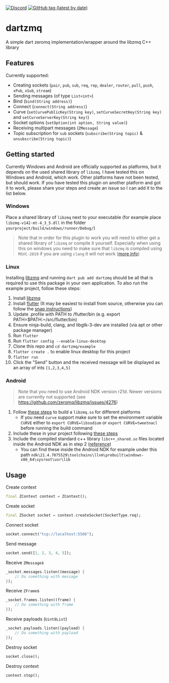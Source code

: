 [![Discord](https://img.shields.io/discord/781219798931603527.svg?label=enwi&logo=discord&logoColor=ffffff&color=7389D8&labelColor=6A7EC2)](https://discord.gg/YxVyJWX62h)
[![GitHub tag (latest by date)](https://img.shields.io/github/v/tag/enwi/dartzmq?label=release)](https://github.com/enwi/dartzmq/releases)

# dartzmq
A simple dart zeromq implementation/wrapper around the libzmq C++ library


## Features
Currently supported:
- Creating sockets (`pair`,  `pub`,  `sub`,  `req`,  `rep`,  `dealer`,  `router`,  `pull`,  `push`,  `xPub`,  `xSub`,  `stream`)
- Sending messages (of type `List<int>`)
- Bind (`bind(String address)`)
- Connect (`connect(String address)`)
- Curve (`setCurvePublicKey(String key)`, `setCurveSecretKey(String key)` and `setCurveServerKey(String key)`)
- Socket options (`setOption(int option, String value)`)
- Receiving multipart messages (`ZMessage`)
- Topic subscription for `sub` sockets (`subscribe(String topic)` & `unsubscribe(String topic)`)


## Getting started
Currently Windows and Android are officially supported as platforms, but it depends on the used shared library of `libzmq`.
I have tested this on Windows and Android, which work. 
Other platforms have not been tested, but should work. 
If you have tested this plugin on another platform and got it to work, please share your steps and create an issue so I can add it to the list below.

### Windows
Place a shared library of `libzmq` next to your executable (for example place `libzmq-v142-mt-4_3_5.dll` in the folder `yourproject/build/windows/runner/Debug/`)

> Note that in order for this plugin to work you will need to either get a shared library of `libzmq` or compile it yourself. 
> Especially when using this on windows you need to make sure that `libzmq` is compiled using `MSVC-2019` if you are using `clang` it will not work ([more info](https://flutterforum.co/t/windows-desktop-flutter-ffi-and-loading-the-clang-library/3842))

### Linux
Installing [libzmq](https://github.com/zeromq/libzmq) and running `dart pub add dartzmq` should be all that is required to use this package in your own application. To also run the example project, follow these steps:

1. Install [libzmq](https://github.com/zeromq/libzmq)
2. Install [flutter](https://github.com/flutter/flutter) (It may be easiest to install from source, otherwise you can follow the [snap instructions](https://docs.flutter.dev/get-started/install/linux#install-flutter-using-snapd))
3. Update .profile with PATH to /flutter/bin (e.g. export PATH=$PATH:~/src/flutter/bin)
4. Ensure ninja-build, clang, and libgtk-3-dev are installed (via apt or other package manager)
5. Run `flutter`
6. Run `flutter config --enable-linux-desktop`
7. Clone this repo and `cd dartzmq/example`
8. `flutter create .` to enable linux desktop for this project
9. `flutter run`
10. Click the "Send" button and the received message will be displayed as an array of ints `[1,2,3,4,5]`


### Android
> Note that you need to use Android NDK version r21d. Newer versions are currently not supported (see https://github.com/zeromq/libzmq/issues/4276)

1. Follow [these steps](https://github.com/zeromq/libzmq/tree/master/builds/android) to build a `libzmq.so` for different platforms
   - If you need `curve` support make sure to set the environment variable `CURVE` either to `export CURVE=libsodium` or `export CURVE=tweetnacl` before running the build command
2. Include these in your project following [these steps](https://github.com/truongsinh/flutter-ffi-samples/blob/master/packages/sqlite/docs/android.md#update-gradle-script)
3. Include the compiled standard c++ library `libc++_shared.so` files located inside the Android NDK as in step 2 ([reference](https://developer.android.com/ndk/guides/cpp-support#cs))
   - You can find these inside the Android NDK for example under this path `ndk\21.4.7075529\toolchains\llvm\prebuilt\windows-x86_64\sysroot\usr\lib`


## Usage
Create context
```dart
final ZContext context = ZContext();
```

Create socket
```dart
final ZSocket socket = context.createSocket(SocketType.req);
```

Connect socket
```dart
socket.connect("tcp://localhost:5566");
```

Send message
```dart
socket.send([1, 2, 3, 4, 5]);
```

Receive `ZMessage`s
```dart
_socket.messages.listen((message) {
    // Do something with message
});
```

Receive `ZFrame`s
```dart
_socket.frames.listen((frame) {
    // Do something with frame
});
```

Receive payloads (`Uint8List`)
```dart
_socket.payloads.listen((payload) {
    // Do something with payload
});
```

Destroy socket
```dart
socket.close();
```

Destroy context
```dart
context.stop();
```


<!-- ## Additional information
TODO: Tell users more about the package: where to find more information, how to 
contribute to the package, how to file issues, what response they can expect 
from the package authors, and more. -->
